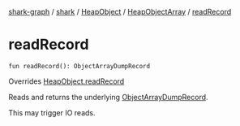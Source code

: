 [shark-graph](../../../index.md) / [shark](../../index.md) / [HeapObject](../index.md) / [HeapObjectArray](index.md) / [readRecord](./read-record.md)

# readRecord

`fun readRecord(): ObjectArrayDumpRecord`

Overrides [HeapObject.readRecord](../read-record.md)

Reads and returns the underlying [ObjectArrayDumpRecord](#).

This may trigger IO reads.

